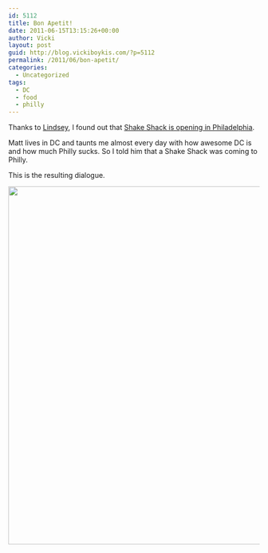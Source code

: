 ```yaml
---
id: 5112
title: Bon Apetit!
date: 2011-06-15T13:15:26+00:00
author: Vicki
layout: post
guid: http://blog.vickiboykis.com/?p=5112
permalink: /2011/06/bon-apetit/
categories:
  - Uncategorized
tags:
  - DC
  - food
  - philly
---
```

Thanks to <a href="http://www.lostincheeseland.com/" target="_blank">Lindsey</a>, I found out that <a href="http://www.uwishunu.com/2011/06/its-official-shake-shack-is-bringing-its-delicious-burgers-to-philadelphia-first-philly-location-of-the-famous-burger-stand-to-open-at-20th-sansom-in-2012/" target="_blank">Shake Shack is opening in Philadelphia</a>.

Matt lives in DC and taunts me almost every day with how awesome DC is and how much Philly sucks. So I told him that a Shake Shack was coming to Philly.

This is the resulting dialogue.
  
[<img class="aligncenter size-full wp-image-5114" title="Screen shot 2011-06-14 at 1.43.11 PM" src="http://blog.vickiboykis.com/wp-content/uploads/2011/06/Screen-shot-2011-06-14-at-1.43.11-PM1.png" alt="" width="566" height="718" />](http://blog.vickiboykis.com/wp-content/uploads/2011/06/Screen-shot-2011-06-14-at-1.43.11-PM1.png)